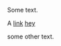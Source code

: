 Some text.

A [link](TestFile.md#header)
<a href="TestFile.html#another-header">hey</a>

some other text.
